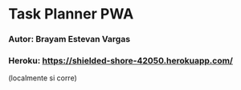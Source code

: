 # Task Planner PWA

### Autor: Brayam Estevan Vargas

### Heroku: https://shielded-shore-42050.herokuapp.com/
(localmente si corre)
